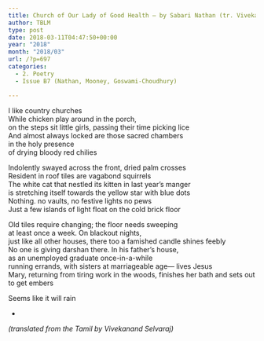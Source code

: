 ```yaml
---
title: Church of Our Lady of Good Health – by Sabari Nathan (tr. Vivekanand Selvaraj)
author: TBLM
type: post
date: 2018-03-11T04:47:50+00:00
year: "2018"
month: "2018/03"
url: /?p=697
categories:
  - 2. Poetry
  - Issue B7 (Nathan, Mooney, Goswami-Choudhury)

---
```

I like country churches  
While chicken play around in the porch,  
on the steps sit little girls, passing their time picking lice  
And almost always locked are those sacred chambers  
in the holy presence  
of drying bloody red chilies

Indolently swayed across the front, dried palm crosses  
Resident in roof tiles are vagabond squirrels  
The white cat that nestled its kitten in last year’s manger  
is stretching itself towards the yellow star with blue dots  
Nothing. no vaults, no festive lights no pews  
Just a few islands of light float on the cold brick floor

Old tiles require changing; the floor needs sweeping  
at least once a week. On blackout nights,  
just like all other houses, there too a famished candle shines feebly  
No one is giving darshan there. In his father’s house,  
as an unemployed graduate once-in-a-while  
running errands, with sisters at marriageable age— lives Jesus  
Mary, returning from tiring work in the woods, finishes her bath and sets out  
to get embers

Seems like it will rain

*

_(translated from the Tamil by Vivekanand Selvaraj)_